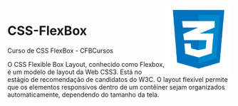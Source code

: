 <img src="logo-css-3-512.png" align="right" width="150">

# CSS-FlexBox

Curso de CSS FlexBox - CFBCursos

O CSS Flexible Box Layout, conhecido como Flexbox, é um modelo de layout da Web CSS3. Está no estágio de recomendação de candidatos do W3C. O layout flexível permite que os elementos responsivos dentro de um contêiner sejam organizados automaticamente, dependendo do tamanho da tela.